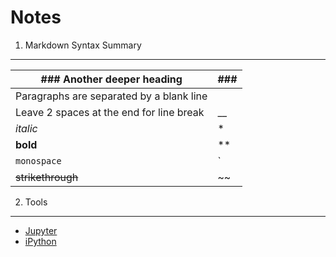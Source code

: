 Notes
=====

1. Markdown Syntax Summary
--------------------------

|### Another deeper heading                  | ### |
|--------------------------------------------|-----|
|  Paragraphs are separated by a blank line  |     |
| Leave 2 spaces at the end for line break   | __  |
| *italic*                                   |*    |
| **bold**                                   |**   |
| `monospace`                                |\`   |
| ~~strikethrough~~                          |~~   |


 
2. Tools
--------
* [Jupyter](https://youtu.be/Rc4JQWowG5I)
* [iPython](https://en.wikipedia.org/wiki/IPython)
